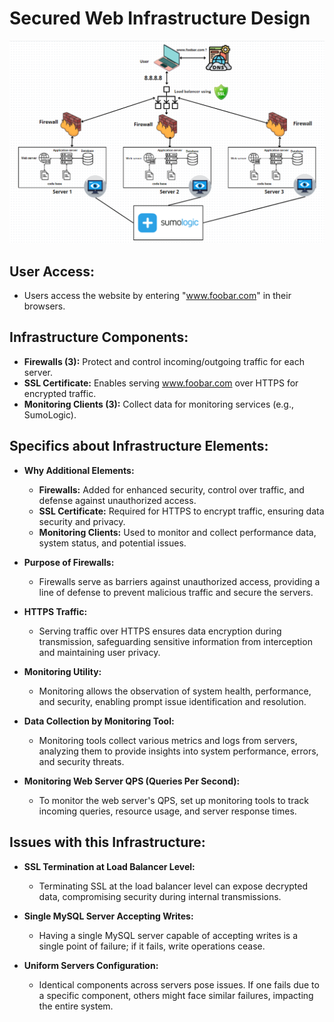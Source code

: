 # Secured Web Infrastructure Design

![Secured Web Infrastructure](2-secured_and_monitored_web_infrastructure.png)

## User Access:

- Users access the website by entering "www.foobar.com" in their browsers.

## Infrastructure Components:

- **Firewalls (3):** Protect and control incoming/outgoing traffic for each server.
- **SSL Certificate:** Enables serving www.foobar.com over HTTPS for encrypted traffic.
- **Monitoring Clients (3):** Collect data for monitoring services (e.g., SumoLogic).

## Specifics about Infrastructure Elements:

- **Why Additional Elements:**

  - **Firewalls:** Added for enhanced security, control over traffic, and defense against unauthorized access.
  - **SSL Certificate:** Required for HTTPS to encrypt traffic, ensuring data security and privacy.
  - **Monitoring Clients:** Used to monitor and collect performance data, system status, and potential issues.

- **Purpose of Firewalls:**

  - Firewalls serve as barriers against unauthorized access, providing a line of defense to prevent malicious traffic and secure the servers.

- **HTTPS Traffic:**

  - Serving traffic over HTTPS ensures data encryption during transmission, safeguarding sensitive information from interception and maintaining user privacy.

- **Monitoring Utility:**

  - Monitoring allows the observation of system health, performance, and security, enabling prompt issue identification and resolution.

- **Data Collection by Monitoring Tool:**

  - Monitoring tools collect various metrics and logs from servers, analyzing them to provide insights into system performance, errors, and security threats.

- **Monitoring Web Server QPS (Queries Per Second):**
  - To monitor the web server's QPS, set up monitoring tools to track incoming queries, resource usage, and server response times.

## Issues with this Infrastructure:

- **SSL Termination at Load Balancer Level:**

  - Terminating SSL at the load balancer level can expose decrypted data, compromising security during internal transmissions.

- **Single MySQL Server Accepting Writes:**

  - Having a single MySQL server capable of accepting writes is a single point of failure; if it fails, write operations cease.

- **Uniform Servers Configuration:**
  - Identical components across servers pose issues. If one fails due to a specific component, others might face similar failures, impacting the entire system.
